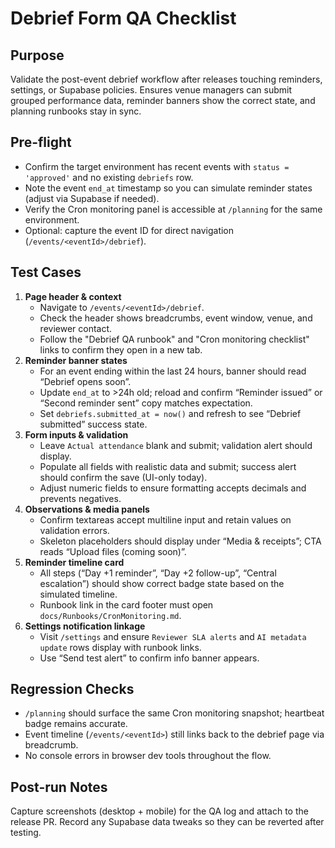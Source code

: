 # Debrief Form QA Checklist

## Purpose
Validate the post-event debrief workflow after releases touching reminders, settings, or Supabase policies. Ensures venue managers can submit grouped performance data, reminder banners show the correct state, and planning runbooks stay in sync.

## Pre-flight
- Confirm the target environment has recent events with `status = 'approved'` and no existing `debriefs` row.
- Note the event `end_at` timestamp so you can simulate reminder states (adjust via Supabase if needed).
- Verify the Cron monitoring panel is accessible at `/planning` for the same environment.
- Optional: capture the event ID for direct navigation (`/events/<eventId>/debrief`).

## Test Cases
1. **Page header & context**
   - Navigate to `/events/<eventId>/debrief`.
   - Check the header shows breadcrumbs, event window, venue, and reviewer contact.
   - Follow the "Debrief QA runbook" and "Cron monitoring checklist" links to confirm they open in a new tab.
2. **Reminder banner states**
   - For an event ending within the last 24 hours, banner should read “Debrief opens soon”.
   - Update `end_at` to >24h old; reload and confirm “Reminder issued” or “Second reminder sent” copy matches expectation.
   - Set `debriefs.submitted_at = now()` and refresh to see “Debrief submitted” success state.
3. **Form inputs & validation**
   - Leave `Actual attendance` blank and submit; validation alert should display.
   - Populate all fields with realistic data and submit; success alert should confirm the save (UI-only today).
   - Adjust numeric fields to ensure formatting accepts decimals and prevents negatives.
4. **Observations & media panels**
   - Confirm textareas accept multiline input and retain values on validation errors.
   - Skeleton placeholders should display under “Media & receipts”; CTA reads “Upload files (coming soon)”.
5. **Reminder timeline card**
   - All steps (“Day +1 reminder”, “Day +2 follow-up”, “Central escalation”) should show correct badge state based on the simulated timeline.
   - Runbook link in the card footer must open `docs/Runbooks/CronMonitoring.md`.
6. **Settings notification linkage**
   - Visit `/settings` and ensure `Reviewer SLA alerts` and `AI metadata update` rows display with runbook links.
   - Use “Send test alert” to confirm info banner appears.

## Regression Checks
- `/planning` should surface the same Cron monitoring snapshot; heartbeat badge remains accurate.
- Event timeline (`/events/<eventId>`) still links back to the debrief page via breadcrumb.
- No console errors in browser dev tools throughout the flow.

## Post-run Notes
Capture screenshots (desktop + mobile) for the QA log and attach to the release PR. Record any Supabase data tweaks so they can be reverted after testing.
